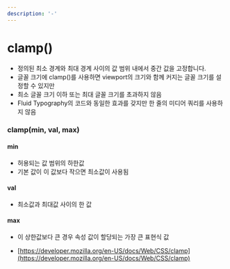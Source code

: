 ```yaml
---
description: '-'
---
```


# clamp()

* 정의된 최소 경계와 최대 경계 사이의 값 범위 내에서 중간 값을 고정합니다.&#x20;
* 글꼴 크기에 clamp()를 사용하면 viewport의 크기와 함께 커지는 글꼴 크기를 설정할 수 있지만&#x20;
* 최소 글꼴 크기 이하 또는 최대 글꼴 크기를 초과하지 않음&#x20;
* Fluid Typography의 코드와 동일한 효과를 갖지만 한 줄의 미디어 쿼리를 사용하지 않음&#x20;

### clamp(min, val, max)&#x20;

#### min

* 허용되는 값 범위의 하한값&#x20;
* 기본 값이 이 값보다 작으면 최소값이 사용됨&#x20;

#### val&#x20;

* 최소값과 최대값 사이의 한 값&#x20;

#### max&#x20;

* 이 상한값보다 큰 경우 속성 값이 할당되는 가장 큰 표현식 값&#x20;





































* [https://developer.mozilla.org/en-US/docs/Web/CSS/clamp](https://developer.mozilla.org/en-US/docs/Web/CSS/clamp)
